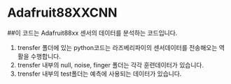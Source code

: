 # Adafruit88XXCNN

##이 코드는 Adafruit88xx 센서의 데이터를 분석하는 코드입니다.

1. trensfer 폴더에 있는 python코드는 라즈베리파이의 센서데이터를 전송해오는 역활을 수행합니다.
2. trensfer 내부의 null, noise, finger 폴더는 각각 훈련데이터가 있습니다.
3. trensfer 내부의 test폴더는 예측에 사용되는 데이터가 있습니다.
